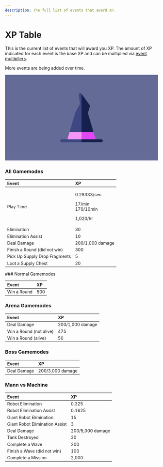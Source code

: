 ```yaml
---
description: The full list of events that award XP.
---
```


# XP Table

This is the current list of events that will award you XP. The amount of XP indicated for each event is the base XP and can be multiplied via [event multipliers](./).

More events are being added over time.

![](../../.gitbook/assets/wizard.png)

### All Gamemodes

<table>
  <thead>
    <tr>
      <th style="text-align:left">Event</th>
      <th style="text-align:left">XP</th>
    </tr>
  </thead>
  <tbody>
    <tr>
      <td style="text-align:left">Play Time</td>
      <td style="text-align:left">
        <p>0.28333/sec</p>
        <p>17/min
          <br />170/10min</p>
        <p>1,020/hr</p>
      </td>
    </tr>
    <tr>
      <td style="text-align:left">Elimination</td>
      <td style="text-align:left">30</td>
    </tr>
    <tr>
      <td style="text-align:left">Elimination Assist</td>
      <td style="text-align:left">10</td>
    </tr>
    <tr>
      <td style="text-align:left">Deal Damage</td>
      <td style="text-align:left">200/1,000 damage</td>
    </tr>
    <tr>
      <td style="text-align:left">Finish a Round (did not win)</td>
      <td style="text-align:left">300</td>
    </tr>
    <tr>
      <td style="text-align:left">Pick Up Supply Drop Fragments</td>
      <td style="text-align:left">5</td>
    </tr>
    <tr>
      <td style="text-align:left">Loot a Supply Chest</td>
      <td style="text-align:left">20</td>
    </tr>
  </tbody>
</table>### Normal Gamemodes

| Event | XP |
| :--- | :--- |
| Win a Round | 500 |

### Arena Gamemodes

| Event | XP |
| :--- | :--- |
| Deal Damage | 200/1,000 damage |
| Win a Round \(not alive\) | 475 |
| Win a Round \(alive\) | 50 |

### Boss Gamemodes

| Event | XP |
| :--- | :--- |
| Deal Damage | 200/3,000 damage |

### Mann vs Machine

| Event | XP |
| :--- | :--- |
| Robot Elimination | 0.325 |
| Robot Elimination Assist | 0.1625 |
| Giant Robot Elimination | 15 |
| Giant Robot Elimination Assist | 3 |
| Deal Damage | 200/5,000 damage |
| Tank Destroyed | 30 |
| Complete a Wave | 200 |
| Finish a Wave \(did not win\) | 100 |
| Complete a Mission | 2,000 |

